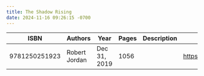 ```yaml
---
title: The Shadow Rising
date: 2024-11-16 09:26:15 -0700
---
```


| ISBN        | Authors      | Year    | Pages    | Description    | URL   |
| ----------- | ------------ | ------- | -------- | -------------- | ----- |
| 9781250251923  | Robert Jordan| Dec 31, 2019| 1056| |https://openlibrary.org/books/OL28325345M/The_Shadow_Rising|    
